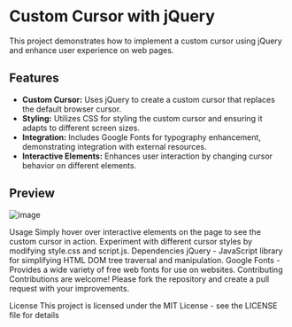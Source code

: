 # Custom Cursor with jQuery

This project demonstrates how to implement a custom cursor using jQuery and enhance user experience on web pages.

## Features

- **Custom Cursor:** Uses jQuery to create a custom cursor that replaces the default browser cursor.
- **Styling:** Utilizes CSS for styling the custom cursor and ensuring it adapts to different screen sizes.
- **Integration:** Includes Google Fonts for typography enhancement, demonstrating integration with external resources.
- **Interactive Elements:** Enhances user interaction by changing cursor behavior on different elements.

## Preview

![image](https://github.com/user-attachments/assets/c420ac68-2650-4a1a-96f6-132bae53efc7)


Usage
Simply hover over interactive elements on the page to see the custom cursor in action.
Experiment with different cursor styles by modifying style.css and script.js.
Dependencies
jQuery - JavaScript library for simplifying HTML DOM tree traversal and manipulation.
Google Fonts - Provides a wide variety of free web fonts for use on websites.
Contributing
Contributions are welcome! Please fork the repository and create a pull request with your improvements.

License
This project is licensed under the MIT License - see the LICENSE file for details
